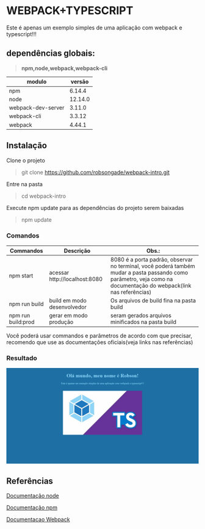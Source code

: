
# WEBPACK+TYPESCRIPT

Este é apenas um exemplo simples de uma aplicação com webpack e typescript!!!

## dependências globais:

>**npm,node,webpack,webpack-cli**

|modulo |versão
|-|-
|npm |6.14.4
|node |12.14.0
|webpack-dev-server | 3.11.0
|webpack-cli |3.3.12
|webpack |4.44.1

## Instalação

Clone o projeto

>git clone https://github.com/robsongade/webpack-intro.git

Entre na pasta

>cd webpack-intro
  
Execute npm update para as dependências do projeto serem baixadas

>npm update

### Comandos

|Commandos|Descrição|Obs.:|
|-|-|-
|npm start | acessar http://localhost:8080 | 8080 é a porta padrão, observar no terminal, você poderá também mudar a pasta passando como parâmetro, veja como na documentação do webpack(link nas referências)
npm run build| build em modo desenvolvedor | Os arquivos de build fina na pasta build
npm run build:prod | gerar em modo produção | seram gerados arquivos minificados na pasta build

Você poderá usar commandos e parâmetros de acordo com que precisar, recomendo que use as documentações oficiais(veja links nas referências)

### Resultado

![Breve resultado](https://raw.githubusercontent.com/robsongade/webpack-intro/master/src/css/images/screencapture.png)

## Referências

[Documentação node](https://nodejs.org/docs/latest-v12.x/api/)

[Documentação npm](https://docs.npmjs.com/)

[Documentacao Webpack](https://webpack.js.org/concepts/)